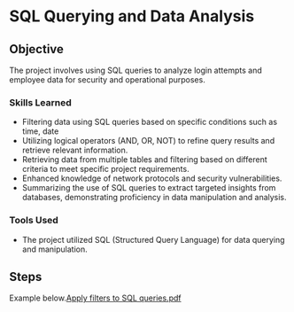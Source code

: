 # SQL Querying and Data Analysis

## Objective
The project involves using SQL queries to analyze login attempts and employee data for security and operational purposes.

### Skills Learned

- Filtering data using SQL queries based on specific conditions such as time, date
- Utilizing logical operators (AND, OR, NOT) to refine query results and retrieve relevant information.
- Retrieving data from multiple tables and filtering based on different criteria to meet specific project requirements.
- Enhanced knowledge of network protocols and security vulnerabilities.
- Summarizing the use of SQL queries to extract targeted insights from databases, demonstrating proficiency in data manipulation and analysis.

### Tools Used

- The project utilized SQL (Structured Query Language) for data querying and manipulation.

## Steps

Example below.[Apply filters to SQL queries.pdf](https://github.com/chriske00/Filters-Applied-to-SQL-queries/files/15365328/Apply.filters.to.SQL.queries.pdf)
